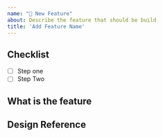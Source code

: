```yaml
---
name: "🚀 New Feature"
about: Describe the feature that should be build
title: 'Add Feature Name'
---
```


## Checklist
- [ ] Step one
- [ ] Step Two
<!-- 
Provide a steps by step task to build the feature
--> 


## What is the feature
<!-- 
Provide a description about the feature and what is the behavior
 -->


## Design Reference
<!-- 
Provide a design imagem from what should be building
 -->
